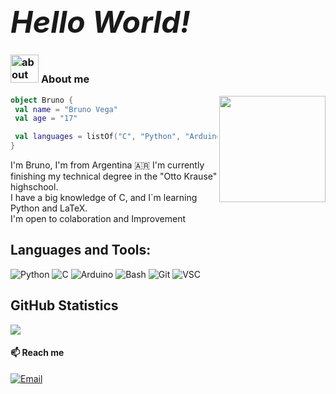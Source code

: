 ## <font size=32px>_**Hello World!**_ </font> 

### <img width="45" alt="about" src="https://raw.github.com/elizarov/elizarov/master/about.png"> **About me**

<img align="right" width="170" src="https://media.tenor.com/YUzRkMOL-3EAAAAM/programming-computer-frog.gif" />


```kotlin
object Bruno {
 val name = "Bruno Vega"
 val age = "17"

 val languages = listOf("C", "Python", "Arduino", "LaTeX") 
}
```
<p>
  I'm Bruno, I'm from Argentina 🇦🇷 I'm currently finishing my technical degree in the "Otto Krause" highschool.<br>
  I have a big knowledge of C, and I`m learning Python and LaTeX.<br>
  I'm open to colaboration and Improvement
</p>

## **Languages and Tools:**  
![Python](https://img.shields.io/badge/python-black?style=for-the-badge&logo=python&logoColor=white)
![C](https://img.shields.io/badge/c-black?style=for-the-badge&logo=c)
![Arduino](https://img.shields.io/badge/Arduino-black?style=for-the-badge&logo=arduino&logoColor=white)
![Bash](https://img.shields.io/badge/bash-black?style=for-the-badge&logo=gnu-bash&logoColor=white)
![Git](https://img.shields.io/badge/git-black?style=for-the-badge&logo=git&logoColor=white)
![VSC](https://img.shields.io/badge/VSC-black?style=for-the-badge&logo=visualstudiocode&logoColor=white)


## **GitHub Statistics**

<a href="https://github.com/Brun0-V">
  <img align="center" src="https://github-readme-stats.vercel.app/api?username=brun0-v&show_icons=true&theme=github_dark&rank_icon=github" />
</a>

<br>

#### 📫 Reach me
[![Email](https://img.shields.io/twitter/url?label=email&logo=gmail&style=social&url=http%3A%2F%2Fmailto%3Acontact.brunovega%40gmail.com)](mailto:contact.brunovega@gmail.com)

